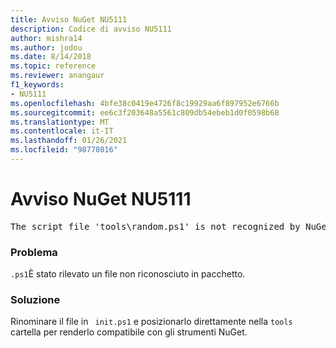 ```yaml
---
title: Avviso NuGet NU5111
description: Codice di avviso NU5111
author: mishra14
ms.author: jodou
ms.date: 8/14/2018
ms.topic: reference
ms.reviewer: anangaur
f1_keywords:
- NU5111
ms.openlocfilehash: 4bfe38c0419e4726f8c19929aa6f897952e6766b
ms.sourcegitcommit: ee6c3f203648a5561c809db54ebeb1d0f0598b68
ms.translationtype: MT
ms.contentlocale: it-IT
ms.lasthandoff: 01/26/2021
ms.locfileid: "98778016"
---
```

# <a name="nuget-warning-nu5111"></a>Avviso NuGet NU5111
<pre>The script file 'tools\random.ps1' is not recognized by NuGet and hence will not be executed during installation of this package. Rename it to install.ps1, uninstall.ps1 or init.ps1 and place it directly under 'tools'.</pre>

### <a name="issue"></a>Problema

`.ps1`È stato rilevato un file non riconosciuto in pacchetto.


### <a name="solution"></a>Soluzione

Rinominare il file in ` init.ps1` e posizionarlo direttamente nella `tools` cartella per renderlo compatibile con gli strumenti NuGet.

